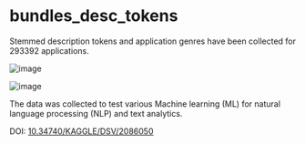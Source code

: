 # bundles_desc_tokens
Stemmed description tokens and application genres have been collected for 293392 applications.

![image](https://user-images.githubusercontent.com/1008979/113477728-9caf5280-948c-11eb-9eeb-9ad1c2fd8937.png) 

![image](https://user-images.githubusercontent.com/1008979/113556015-7e6c6280-9604-11eb-99df-3d1587c8a509.png)

The data was collected to test various Machine learning (ML) for natural language processing (NLP) and text analytics.

DOI: [10.34740/KAGGLE/DSV/2086050](https://doi.org/10.34740/KAGGLE/DSV/2086050)
